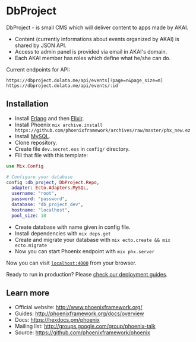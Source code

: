 # DbProject

DbProject - is small CMS which will deliver content to apps made by AKAI. 

- Content (currently informations about events organized by AKAI) is shared by JSON API. 
- Access to admin panel is provided via email in AKAI's domain. 
- Each AKAI member has roles which define what he/she can do. 

Current endpoints for API:

```
https://dbproject.dolata.me/api/events[?page=n&page_size=m]
https://dbproject.dolata.me/api/events/:id
```

## Installation

* Install [Erlang](http://www.erlang.org/downloads) and then [Elixir](https://elixir-lang.org/install.html).
* Install Phoenix `mix archive.install https://github.com/phoenixframework/archives/raw/master/phx_new.ez`
* Install [MySQL](https://dev.mysql.com/doc/refman/5.7/en/installing.html).
* Clone repository.
* Create file `dev.secret.exs` in `config/` directory.
* Fill that file with this template:

```elixir
use Mix.Config

# Configure your database
config :db_project, DbProject.Repo,
  adapter: Ecto.Adapters.MySQL,
  username: "root",
  password: "password",
  database: "db_project_dev",
  hostname: "localhost",
  pool_size: 10
```

* Create database with name given in config file.
* Install dependencies with `mix deps.get`
* Create and migrate your database with `mix ecto.create && mix ecto.migrate`
* Now you can start Phoenix endpoint with `mix phx.server`

Now you can visit [`localhost:4000`](http://localhost:4000) from your browser.

Ready to run in production? Please [check our deployment guides](http://www.phoenixframework.org/docs/deployment).

## Learn more

  * Official website: http://www.phoenixframework.org/
  * Guides: http://phoenixframework.org/docs/overview
  * Docs: https://hexdocs.pm/phoenix
  * Mailing list: http://groups.google.com/group/phoenix-talk
  * Source: https://github.com/phoenixframework/phoenix
